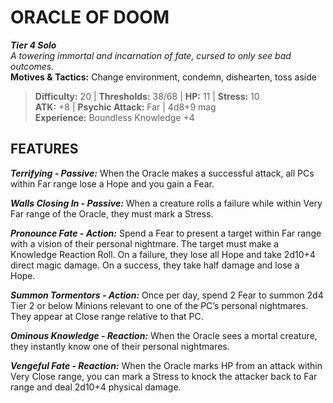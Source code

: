 ﻿---
tier: 4
type: Solo
difficulty: 20
hp: 11
stress: 10
---
# ORACLE OF DOOM

***Tier 4 Solo***  
*A towering immortal and incarnation of fate, cursed to only see bad outcomes.*  
**Motives & Tactics:** Change environment, condemn, dishearten, toss aside

> **Difficulty:** 20 | **Thresholds:** 38/68 | **HP:** 11 | **Stress:** 10  
> **ATK:** +8 | **Psychic Attack:** Far | 4d8+9 mag  
> **Experience:** Boundless Knowledge +4

## FEATURES

***Terrifying - Passive:*** When the Oracle makes a successful attack, all PCs within Far range lose a Hope and you gain a Fear.

***Walls Closing In - Passive:*** When a creature rolls a failure while within Very Far range of the Oracle, they must mark a Stress.

***Pronounce Fate - Action:*** Spend a Fear to present a target within Far range with a vision of their personal nightmare. The target must make a Knowledge Reaction Roll. On a failure, they lose all Hope and take 2d10+4 direct magic damage. On a success, they take half damage and lose a Hope.

***Summon Tormentors - Action:*** Once per day, spend 2 Fear to summon 2d4 Tier 2 or below Minions relevant to one of the PC’s personal nightmares. They appear at Close range relative to that PC.

***Ominous Knowledge - Reaction:*** When the Oracle sees a mortal creature, they instantly know one of their personal nightmares.

***Vengeful Fate - Reaction:*** When the Oracle marks HP from an attack within Very Close range, you can mark a Stress to knock the attacker back to Far range and deal 2d10+4 physical damage.
